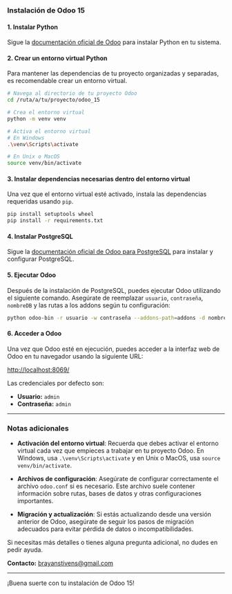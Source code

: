 
### Instalación de Odoo 15

#### 1. Instalar Python
Sigue la [documentación oficial de Odoo](https://www.odoo.com/documentation/15.0/administration/on_premise/source.html#python) para instalar Python en tu sistema.

#### 2. Crear un entorno virtual Python
Para mantener las dependencias de tu proyecto organizadas y separadas, es recomendable crear un entorno virtual.

```bash
# Navega al directorio de tu proyecto Odoo
cd /ruta/a/tu/proyecto/odoo_15

# Crea el entorno virtual
python -m venv venv

# Activa el entorno virtual
# En Windows
.\venv\Scripts\activate

# En Unix o MacOS
source venv/bin/activate
```

#### 3. Instalar dependencias necesarias dentro del entorno virtual

Una vez que el entorno virtual esté activado, instala las dependencias requeridas usando `pip`.

```bash
pip install setuptools wheel
pip install -r requirements.txt
```

#### 4. Instalar PostgreSQL

Sigue la [documentación oficial de Odoo para PostgreSQL](https://www.odoo.com/documentation/15.0/administration/on_premise/source.html#postgresql) para instalar y configurar PostgreSQL.

#### 5. Ejecutar Odoo

Después de la instalación de PostgreSQL, puedes ejecutar Odoo utilizando el siguiente comando. Asegúrate de reemplazar `usuario`, `contraseña`, `nombreDB` y las rutas a los addons según tu configuración:

```bash
python odoo-bin -r usuario -w contraseña --addons-path=addons -d nombreDB -i base
```

#### 6. Acceder a Odoo

Una vez que Odoo esté en ejecución, puedes acceder a la interfaz web de Odoo en tu navegador usando la siguiente URL:

[http://localhost:8069/](http://localhost:8069/)

Las credenciales por defecto son:
- **Usuario:** `admin`
- **Contraseña:** `admin`

---

### Notas adicionales

- **Activación del entorno virtual**: Recuerda que debes activar el entorno virtual cada vez que empieces a trabajar en tu proyecto Odoo. En Windows, usa `.\venv\Scripts\activate` y en Unix o MacOS, usa `source venv/bin/activate`.

- **Archivos de configuración**: Asegúrate de configurar correctamente el archivo `odoo.conf` si es necesario. Este archivo suele contener información sobre rutas, bases de datos y otras configuraciones importantes.

- **Migración y actualización**: Si estás actualizando desde una versión anterior de Odoo, asegúrate de seguir los pasos de migración adecuados para evitar pérdida de datos o incompatibilidades.

Si necesitas más detalles o tienes alguna pregunta adicional, no dudes en pedir ayuda.

**Contacto:** brayanstivens@gmail.com

---

¡Buena suerte con tu instalación de Odoo 15!